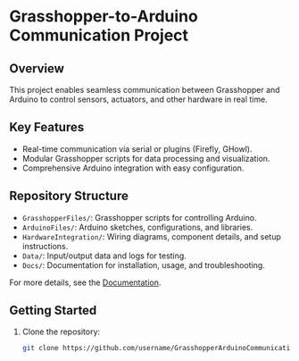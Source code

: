 # Grasshopper-to-Arduino Communication Project

## Overview
This project enables seamless communication between Grasshopper and Arduino to control sensors, actuators, and other hardware in real time.

## Key Features
- Real-time communication via serial or plugins (Firefly, GHowl).
- Modular Grasshopper scripts for data processing and visualization.
- Comprehensive Arduino integration with easy configuration.

## Repository Structure
- `GrasshopperFiles/`: Grasshopper scripts for controlling Arduino.
- `ArduinoFiles/`: Arduino sketches, configurations, and libraries.
- `HardwareIntegration/`: Wiring diagrams, component details, and setup instructions.
- `Data/`: Input/output data and logs for testing.
- `Docs/`: Documentation for installation, usage, and troubleshooting.

For more details, see the [Documentation](./Docs/).

## Getting Started
1. Clone the repository:
   ```bash
   git clone https://github.com/username/GrasshopperArduinoCommunication.git
